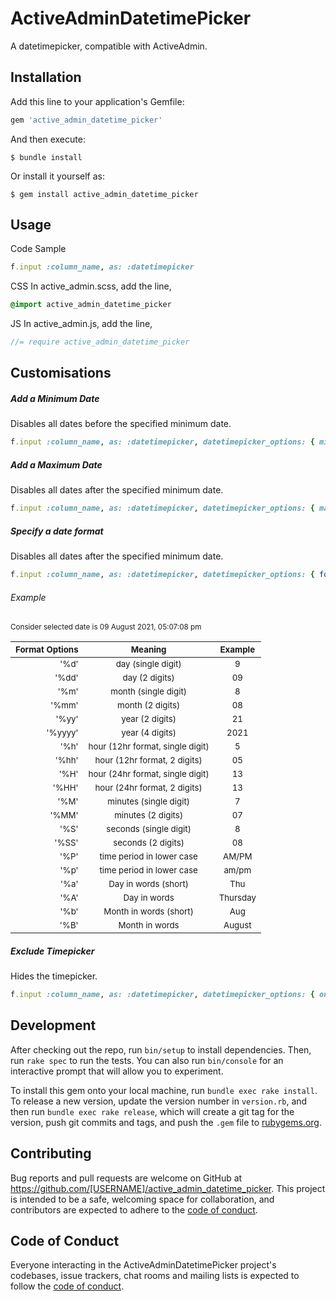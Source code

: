 # ActiveAdminDatetimePicker
A datetimepicker, compatible with ActiveAdmin.

## Installation

Add this line to your application's Gemfile:

```ruby
gem 'active_admin_datetime_picker'
```

And then execute:

    $ bundle install

Or install it yourself as:

    $ gem install active_admin_datetime_picker

## Usage

Code Sample

```ruby
f.input :column_name, as: :datetimepicker
```

CSS
In active_admin.scss, add the line,

```css
@import active_admin_datetime_picker
```
JS
In active_admin.js, add the line,

```js
//= require active_admin_datetime_picker
```

## Customisations

##### Add a Minimum Date
Disables all dates before the specified minimum date.
```ruby
f.input :column_name, as: :datetimepicker, datetimepicker_options: { min_date: Date.today }
```
##### Add a Maximum Date
Disables all dates after the specified minimum date.
```ruby
f.input :column_name, as: :datetimepicker, datetimepicker_options: { max_date: Date.today }
```
##### Specify a date format
Disables all dates after the specified minimum date.
```ruby
f.input :column_name, as: :datetimepicker, datetimepicker_options: { format: "%mm-%dd-%yyyy %HH:%MM:%SS %P"}
```
###### Example
<sub>Consider selected date is 09 August 2021, 05:07:08 pm</sub>

| <sub> Format Options </sub> | <sub> Meaning  </sub>                            | <sub> Example </sub>  |
| ---------------------------:|:------------------------------------------------:|:---------------------:|
| <sub> '%d' </sub>           | <sub> day (single digit) </sub>                  | <sub> 9 </sub>        |
| <sub> '%dd' </sub>          | <sub> day (2 digits) </sub>                      | <sub> 09 </sub>       |
| <sub> '%m' </sub>           | <sub> month (single digit) </sub>                | <sub> 8 </sub>        |
| <sub> '%mm' </sub>          | <sub> month (2 digits) </sub>                    | <sub> 08 </sub>       |
| <sub> '%yy' </sub>          | <sub> year (2 digits)  </sub>                    | <sub> 21 </sub>       |
| <sub> '%yyyy' </sub>        | <sub> year (4 digits)  </sub>                    | <sub> 2021 </sub>     |
| <sub> '%h' </sub>           | <sub> hour (12hr format, single digit) </sub>    | <sub> 5 </sub>        |
| <sub> '%hh' </sub>          | <sub> hour (12hr format, 2 digits) </sub>        | <sub> 05 </sub>       |
| <sub> '%H' </sub>           | <sub> hour (24hr format, single digit) </sub>    | <sub> 13 </sub>       |
| <sub> '%HH' </sub>          | <sub> hour (24hr format, 2 digits) </sub>        | <sub> 13 </sub>       |
| <sub> '%M' </sub>           | <sub> minutes (single digit) </sub>              | <sub> 7 </sub>        |
| <sub> '%MM' </sub>          | <sub> minutes (2 digits) </sub>                  | <sub> 07 </sub>       |
| <sub> '%S'  </sub>          | <sub> seconds (single digit) </sub>              | <sub> 8 </sub>        |
| <sub> '%SS' </sub>          | <sub> seconds (2 digits) </sub>                  | <sub> 08 </sub>       |
| <sub> '%P' </sub>           | <sub> time period in lower case </sub>           | <sub> AM/PM </sub>    |
| <sub> '%p' </sub>           | <sub> time period in lower case </sub>           | <sub> am/pm </sub>    |
| <sub> '%a' </sub>           | <sub> Day in words (short) </sub>                | <sub> Thu </sub>      |
| <sub> '%A' </sub>           | <sub> Day in words </sub>                        | <sub> Thursday </sub> |
| <sub> '%b' </sub>           | <sub> Month in words (short) </sub>              | <sub> Aug </sub>      |
| <sub> '%B' </sub>           | <sub> Month in words </sub>                      | <sub> August </sub>   |

##### Exclude Timepicker
Hides the timepicker.
```ruby
f.input :column_name, as: :datetimepicker, datetimepicker_options: { only_datepicker: true }
```

## Development

After checking out the repo, run `bin/setup` to install dependencies. Then, run `rake spec` to run the tests. You can also run `bin/console` for an interactive prompt that will allow you to experiment.

To install this gem onto your local machine, run `bundle exec rake install`. To release a new version, update the version number in `version.rb`, and then run `bundle exec rake release`, which will create a git tag for the version, push git commits and tags, and push the `.gem` file to [rubygems.org](https://rubygems.org).

## Contributing

Bug reports and pull requests are welcome on GitHub at https://github.com/[USERNAME]/active_admin_datetime_picker. This project is intended to be a safe, welcoming space for collaboration, and contributors are expected to adhere to the [code of conduct](https://github.com/[USERNAME]/active_admin_datetime_picker/blob/master/CODE_OF_CONDUCT.md).


## Code of Conduct

Everyone interacting in the ActiveAdminDatetimePicker project's codebases, issue trackers, chat rooms and mailing lists is expected to follow the [code of conduct](https://github.com/[USERNAME]/active_admin_datetime_picker/blob/master/CODE_OF_CONDUCT.md).
